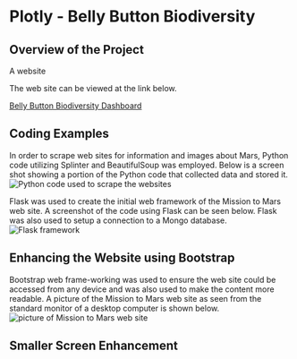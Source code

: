 # Plotly - Belly Button Biodiversity
## Overview of the Project
A website

The web site can be viewed at the link below.

[Belly Button Biodiversity Dashboard]()


## Coding Examples
In order to scrape web sites for information and images about Mars, Python code utilizing Splinter and BeautifulSoup was employed.  Below is a screen shot showing a portion of the Python code that collected data and stored it.  
![Python code used to scrape the websites](screenshots/m2m_scraping.png)

Flask was used to create the initial web framework of the Mission to Mars web site.  A screenshot of the code using Flask can be seen below.  Flask was also used to setup a connection to a Mongo database.  
![Flask framework](screenshots/m2m_flask.png)



## Enhancing the Website using Bootstrap
Bootstrap web frame-working was used to ensure the web site could be accessed from any device and was also used to make the content more readable.  A picture of the Mission to Mars web site as seen from the standard monitor of a desktop computer is shown below.     
![picture of Mission to Mars web site](screenshots/m2m1.png)

## Smaller Screen Enhancement





